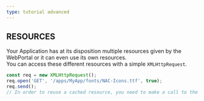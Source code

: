 ```yaml
---
type: tutorial advanced
---
```


## RESOURCES

Your Application has at its disposition multiple resources given by the WebPortal or it can even use its own resources.  
You can access these different resources with a simple `XMLHttpRequest`.

```javascript
const req = new XMLHttpRequest();
req.open('GET', '/apps/MyApp/fonts/NAC-Icons.ttf', true);
req.send();
// In order to reuse a cached resource, you need to make a call to the exact same url or it will try to load it again.
```
